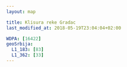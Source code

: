 ```yaml
---
layout: map

title: Klisura reke Gradac
last_modified_at: 2018-05-19T23:04:04+02:00

WDPA: [16422]
geoSrbija:
  L1_183: [83]
  L1_362: [33]
---
```

